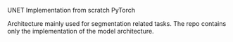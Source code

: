 UNET Implementation from scratch PyTorch

Architecture mainly used for segmentation related tasks. The repo contains only the implementation of the model architecture.

